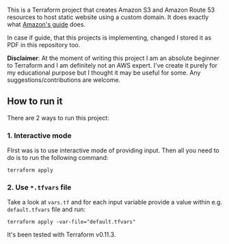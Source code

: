 This is a Terraform project that creates Amazon S3 and Amazon Route 53 resources to host static website using a custom domain. It does exactly what [Amazon's guide](https://docs.aws.amazon.com/AmazonS3/latest/dev/website-hosting-custom-domain-walkthrough.html) does.

In case if guide, that this projects is implementing, changed I stored it as PDF in this repository too.

**Disclaimer**: At the moment of writing this project I am an absolute beginner to Terraform and I am definitely not an AWS expert. I've create it purely for my educational purpose but I thought it may be useful for some. Any suggestions/contributions are welcome.


## How to run it

There are 2 ways to run this project:

### 1. Interactive mode

FIrst was is to use interactive mode of providing input. Then all you need to do is to run the following command:

```
terraform apply
```

### 2. Use `*.tfvars` file

Take a look at `vars.tf` and for each input variable provide a value within e.g. `default.tfvars` file and run:

```
terraform apply -var-file="default.tfvars"
```


It's been tested with Terraform v0.11.3.
